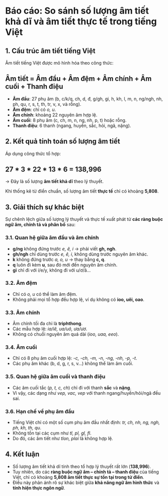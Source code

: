 # Báo cáo: So sánh số lượng âm tiết khả dĩ và âm tiết thực tế trong tiếng Việt

## 1. Cấu trúc âm tiết tiếng Việt

Âm tiết tiếng Việt được mô hình hóa theo công thức:


## Âm tiết = Âm đầu + Âm đệm + Âm chính + Âm cuối + Thanh điệu


- **Âm đầu**: 27 phụ âm (b, c/k/q, ch, d, đ, g/gh, gi, h, kh, l, m, n, ng/ngh, nh, ph, qu, r, s, t, th, tr, v, x, và rỗng).  
- **Âm đệm**: chỉ có *o, u*.  
- **Âm chính**: khoảng 22 nguyên âm hợp lệ.  
- **Âm cuối**: 8 phụ âm (c, ch, m, n, ng, nh, p, t) hoặc rỗng.  
- **Thanh điệu**: 6 thanh (ngang, huyền, sắc, hỏi, ngã, nặng).  

## 2. Kết quả tính toán số lượng âm tiết

Áp dụng công thức tổ hợp:


## 27 * 3 * 22 * 13 * 6 = 138,996


→ Đây là số lượng **âm tiết khả dĩ** theo lý thuyết.

Khi thống kê từ điển chuẩn, số lượng âm tiết **thực tế** chỉ có khoảng **5,808**.

## 3. Giải thích sự khác biệt

Sự chênh lệch giữa số lượng lý thuyết và thực tế xuất phát từ **các ràng buộc ngữ âm, chính tả và phân bố** sau:

### 3.1. Quan hệ giữa âm đầu và âm chính
- **g/ng** không đứng trước *e, ê, i* → phải viết **gh, ngh**.  
- **gh/ngh** chỉ dùng trước *e, ê, i*, không dùng trước nguyên âm khác.  
- **k** không đứng trước *a, o, u* → thay bằng **c, q**.  
- **q** luôn đi kèm **u**, sau đó mới đến nguyên âm chính.  
- **gi** chỉ đi với i/e/y, không đi với u/ơ/â...

### 3.2. Âm đệm
- Chỉ có *o, u* có thể làm âm đệm.  
- Không phải mọi tổ hợp đều hợp lệ, ví dụ không có **ioo, uêi, oao**.  

### 3.3. Âm chính
- Âm chính tối đa chỉ là **triphthong**.  
- Các mẫu hợp lệ: *ia/iê, ua/uô, ưa/ươ*.  
- Không có chuỗi nguyên âm quá dài (*ioo, uaa, eeo*).  

### 3.4. Âm cuối
- Chỉ có 8 phụ âm cuối hợp lệ: *-c, -ch, -m, -n, -ng, -nh, -p, -t*.  
- Các phụ âm khác (b, d, g, r, s, v…) không thể làm âm cuối.  

### 3.5. Quan hệ giữa âm cuối và thanh điệu
- Các âm cuối tắc (*p, t, c, ch*) chỉ đi với thanh **sắc** và **nặng**.  
- Vì vậy, các dạng như *vep, vac, vep* với thanh ngang/huyền/hỏi/ngã đều sai.  

### 3.6. Hạn chế về phụ âm đầu
- Tiếng Việt chỉ có một số cụm phụ âm đầu nhất định: *tr, ch, nh, ng, ngh, ph, kh, th, qu*.  
- Không tồn tại các cụm như *tl, pl, gl, fl*.  
- Do đó, các âm tiết như *tlon, plai* là không hợp lệ.  

## 4. Kết luận

- Số lượng âm tiết khả dĩ tính theo tổ hợp lý thuyết rất lớn (**138,996**).  
- Tuy nhiên, do các **ràng buộc ngữ âm – chính tả – thanh điệu** của tiếng Việt, chỉ có khoảng **5,808 âm tiết thực sự tồn tại trong từ điển**.  
- Điều này phản ánh rõ sự khác biệt giữa **khả năng ngữ âm hình thức** và **tính hiện thực ngôn ngữ**.  
